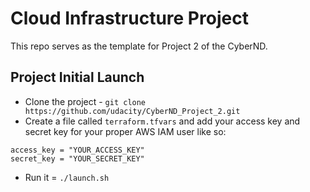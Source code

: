 # Cloud Infrastructure Project

This repo serves as the template for Project 2 of the CyberND.

## Project Initial Launch

* Clone the project - `git clone https://github.com/udacity/CyberND_Project_2.git`
* Create a file called `terraform.tfvars` and add your access key and secret key for your proper AWS IAM user like so:

```
access_key = "YOUR_ACCESS_KEY"
secret_key = "YOUR_SECRET_KEY"
```

* Run it = `./launch.sh`

